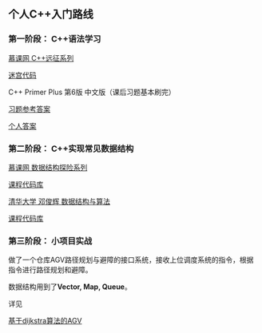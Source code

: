 ## 个人C++入门路线

### 第一阶段：  C++语法学习

[慕课网 C++远征系列](
https://www.imooc.com/course/list?c=cplusplus)

[迷宫代码](https://github.com/Superone77/Cpp-basic-learning/tree/master/imooc_code/mazecode)

C++ Primer Plus 第6版 中文版（课后习题基本刷完）

[习题参考答案](https://github.com/Superone77/Cpp-basic-learning/tree/master/cpp_primer_plus_code/%E3%80%8AC%2B%2B%20Primer%20Plus%EF%BC%88%E7%AC%AC6%E7%89%88%EF%BC%89%E4%B8%AD%E6%96%87%E7%89%88%E3%80%8B%E4%B9%A0%E9%A2%98%E7%AD%94%E6%A1%88)

[个人答案](https://github.com/Superone77/Cpp-basic-learning/tree/master/cpp_primer_plus_code/myCode)

### 第二阶段： C++实现常见数据结构

[慕课网 数据结构探险系列](
https://www.imooc.com/course/list?c=cplusplus)

[课程代码库](https://github.com/Superone77/Cpp-basic-learning/tree/master/imooc_code/data_structure)

[清华大学 邓俊辉 数据结构与算法](
https://www.bilibili.com/video/av49361421/)

[课程代码库](
http://dsa.cs.tsinghua.edu.cn/~deng/ds/src_link/index.htm)

### 第三阶段： 小项目实战

做了一个仓库AGV路径规划与避障的接口系统，接收上位调度系统的指令，根据指令进行路径规划和避障。

数据结构用到了**Vector, Map, Queue**。

详见

[基于dijkstra算法的AGV](https://github.com/Superone77/AGV_dijkstra/tree/master)



